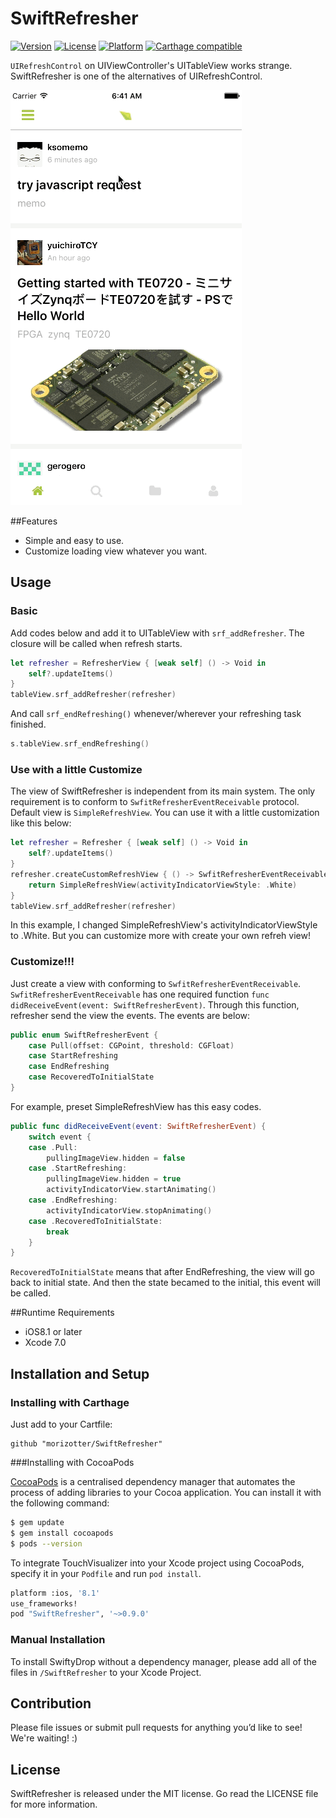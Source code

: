 # SwiftRefresher

[![Version](https://img.shields.io/cocoapods/v/SwiftRefresher.svg?style=flat)](http://cocoadocs.org/docsets/SwiftRefresher) [![License](https://img.shields.io/cocoapods/l/SwiftRefresher.svg?style=flat)](http://cocoadocs.org/docsets/SwiftRefresher) [![Platform](https://img.shields.io/cocoapods/p/SwiftRefresher.svg?style=flat)](http://cocoadocs.org/docsets/SwiftRefresher)
[![Carthage compatible](https://img.shields.io/badge/Carthage-compatible-4BC51D.svg?style=flat)](https://github.com/morizotter/SwiftRefresher)

`UIRefreshControl` on UIViewController's UITableView works strange. SwiftRefresher is one of the alternatives of UIRefreshControl.

![refresher.gif](refresher.gif)

##Features

- Simple and easy to use.
- Customize loading view whatever you want.

## Usage

### Basic

Add codes below and add it to UITableView with `srf_addRefresher`. The closure will be called when refresh starts.

```Swift
let refresher = RefresherView { [weak self] () -> Void in
    self?.updateItems()
}
tableView.srf_addRefresher(refresher)
```

And call `srf_endRefreshing()` whenever/wherever your refreshing task finished.

```Swift
s.tableView.srf_endRefreshing()
```

### Use with a little Customize

The view of SwiftRefresher is independent from its main system. The only requirement is to conform to `SwfitRefresherEventReceivable` protocol. Default view is `SimpleRefreshView`. You can use it with a little customization like this below:

```Swift
let refresher = Refresher { [weak self] () -> Void in
    self?.updateItems()
}
refresher.createCustomRefreshView { () -> SwfitRefresherEventReceivable in
    return SimpleRefreshView(activityIndicatorViewStyle: .White)
}
tableView.srf_addRefresher(refresher)
```

In this example, I changed SimpleRefreshView's activityIndicatorViewStyle to .White. But you can customize more with create your own refreh view!

### Customize!!!

Just create a view with conforming to `SwfitRefresherEventReceivable`. `SwfitRefresherEventReceivable` has one required function `func didReceiveEvent(event: SwiftRefresherEvent)`. Through this function, refresher send the view the events. The events are below:

```Swift
public enum SwiftRefresherEvent {
    case Pull(offset: CGPoint, threshold: CGFloat)
    case StartRefreshing
    case EndRefreshing
    case RecoveredToInitialState
}
```

For example, preset SimpleRefreshView has this easy codes.

```Swift
public func didReceiveEvent(event: SwiftRefresherEvent) {
    switch event {
    case .Pull:
        pullingImageView.hidden = false
    case .StartRefreshing:
        pullingImageView.hidden = true
        activityIndicatorView.startAnimating()
    case .EndRefreshing:
        activityIndicatorView.stopAnimating()
    case .RecoveredToInitialState:
        break
    }
}
```

`RecoveredToInitialState` means that after EndRefreshing, the view will go back to initial state. And then the state becamed to the initial, this event will be called.

##Runtime Requirements

- iOS8.1 or later
- Xcode 7.0

## Installation and Setup

### Installing with Carthage

Just add to your Cartfile:

```ogdl
github "morizotter/SwiftRefresher"
```

###Installing with CocoaPods

[CocoaPods](http://cocoapods.org) is a centralised dependency manager that automates the process of adding libraries to your Cocoa application. You can install it with the following command:

```bash
$ gem update
$ gem install cocoapods
$ pods --version
```

To integrate TouchVisualizer into your Xcode project using CocoaPods, specify it in your `Podfile` and run `pod install`.

```bash
platform :ios, '8.1'
use_frameworks!
pod "SwiftRefresher", '~>0.9.0'
```

### Manual Installation

To install SwiftyDrop without a dependency manager, please add all of the files in `/SwiftRefresher` to your Xcode Project.

## Contribution

Please file issues or submit pull requests for anything you’d like to see! We're waiting! :)

## License
SwiftRefresher is released under the MIT license. Go read the LICENSE file for more information.
